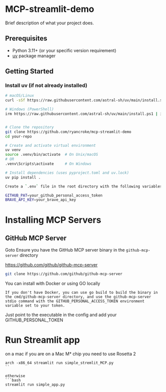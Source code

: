 # MCP-streamlit-demo

Brief description of what your project does.

## Prerequisites

- Python 3.11+ (or your specific version requirement)
- [uv](https://github.com/astral-sh/uv) package manager

## Getting Started

### Install uv (if not already installed)

```bash
# macOS/Linux
curl -sSf https://raw.githubusercontent.com/astral-sh/uv/main/install.sh | bash

# Windows (PowerShell)
irm https://raw.githubusercontent.com/astral-sh/uv/main/install.ps1 | iex


# Clone the repository
git clone https://github.com/ryancroke/mcp-streamlit-demo
cd your-repo

# Create and activate virtual environment
uv venv
source .venv/bin/activate  # On Unix/macOS
# OR
.venv\Scripts\activate     # On Windows

# Install dependencies (uses pyproject.toml and uv.lock)
uv pip install .

Create a `.env` file in the root directory with the following variables:

GITHUB_PAT=your_github_personal_access_token
BRAVE_API_KEY=your_brave_api_key
```
# Installing MCP Servers

## GitHub MCP Server
Goto Ensure you have the GitHub MCP server binary in the `github-mcp-server` directory

https://github.com/github/github-mcp-server

```bash
git clone https://github.com/github/github-mcp-server
```

You can install with Docker or using GO locally
```
If you don't have Docker, you can use go build to build the binary in the cmd/github-mcp-server directory, and use the github-mcp-server stdio command with the GITHUB_PERSONAL_ACCESS_TOKEN environment variable set to your token. 
```

Just point to the executable in the config and add your GITHUB_PERSONAL_TOKEN

# Run Streamlit app

on a mac if you are on a Mac M* chip you need to use Rosetta 2
```
arch -x86_64 streamlit run simple_stremlit_MCP.py
``

otherwise 
```bash 
streamlit run simple_app.py
``` 
